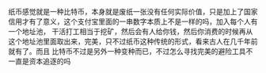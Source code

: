 纸币感觉就是一种比特币，本身就是废纸一张没有任何实际价值，只是加上了国家信用才有了意义，这个支付宝里面的一串数字本质上不是一样的吗，加入每个人有一个地址池，
干活打工相当于挖矿，然后会有人给你钱，然后你消费的时候再从这个地址池里面取出来，完美，只不过纸币这种传统的形式，看来古人在几千年前就有了。而且
比特币不过是另外一种变种而已，不过怎么寻找完美的避险工具不一直是资本追逐的吗
